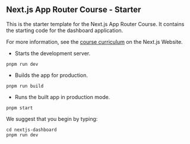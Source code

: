 ## Next.js App Router Course - Starter

This is the starter template for the Next.js App Router Course. It contains the starting code for the dashboard application.

For more information, see the [course curriculum](https://nextjs.org/learn) on the Next.js Website.

- Starts the development server.

```shell
pnpm run dev
```
- Builds the app for production.

```shell
pnpm run build
```
- Runs the built app in production mode.

```shell
pnpm start
```

We suggest that you begin by typing:

```shell
cd nextjs-dashboard
pnpm run dev
```
